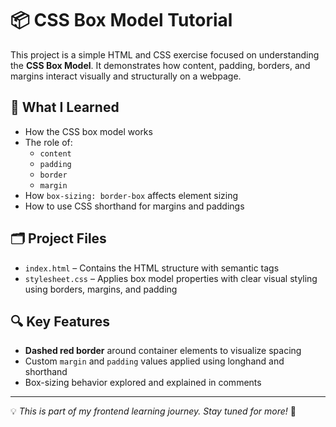 # 📦 CSS Box Model Tutorial

This project is a simple HTML and CSS exercise focused on understanding the **CSS Box Model**. It demonstrates how content, padding, borders, and margins interact visually and structurally on a webpage.

## 🧠 What I Learned

- How the CSS box model works
- The role of:
  - `content`
  - `padding`
  - `border`
  - `margin`
- How `box-sizing: border-box` affects element sizing
- How to use CSS shorthand for margins and paddings

## 🗂️ Project Files

- `index.html` – Contains the HTML structure with semantic tags
- `stylesheet.css` – Applies box model properties with clear visual styling using borders, margins, and padding

## 🔍 Key Features

- **Dashed red border** around container elements to visualize spacing
- Custom `margin` and `padding` values applied using longhand and shorthand
- Box-sizing behavior explored and explained in comments

---

💡 _This is part of my frontend learning journey. Stay tuned for more!_ 🚀
